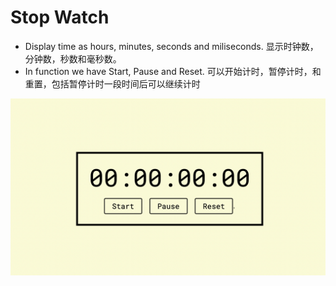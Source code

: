 # Stop Watch
- Display time as hours, minutes, seconds and miliseconds. 显示时钟数，分钟数，秒数和毫秒数。
- In function we have Start, Pause and Reset. 可以开始计时，暂停计时，和重置，包括暂停计时一段时间后可以继续计时

![](stop-watch.png)